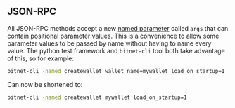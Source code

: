 JSON-RPC
---

All JSON-RPC methods accept a new [named
parameter](JSON-RPC-interface.md#parameter-passing) called `args` that can
contain positional parameter values. This is a convenience to allow some
parameter values to be passed by name without having to name every value. The
python test framework and `bitnet-cli` tool both take advantage of this, so
for example:

```sh
bitnet-cli -named createwallet wallet_name=mywallet load_on_startup=1
```

Can now be shortened to:

```sh
bitnet-cli -named createwallet mywallet load_on_startup=1
```
